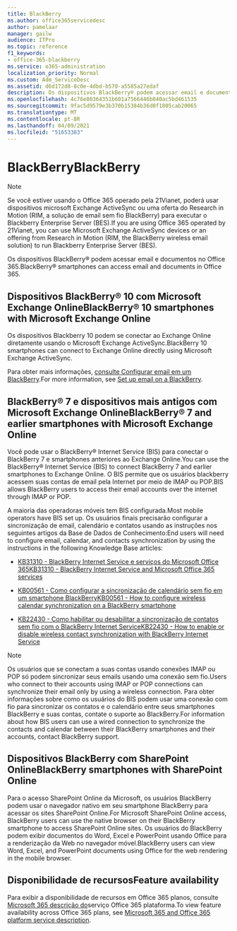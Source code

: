 ```yaml
---
title: BlackBerry
ms.author: office365servicedesc
author: pamelaar
manager: gailw
audience: ITPro
ms.topic: reference
f1_keywords:
- office-365-blackberry
ms.service: o365-administration
localization_priority: Normal
ms.custom: Adm_ServiceDesc
ms.assetid: d6d172d8-8c0e-4dbd-b570-a5585a27edaf
description: Os dispositivos BlackBerry® podem acessar email e documentos no Office 365.
ms.openlocfilehash: 4c76e00364351b601a7566446b040ac5bd461535
ms.sourcegitcommit: 9fac5d9579e3b370b15384b36d0f1805cab20065
ms.translationtype: MT
ms.contentlocale: pt-BR
ms.lasthandoff: 04/09/2021
ms.locfileid: "51653383"
---
```

# <a name="blackberry"></a><span data-ttu-id="16cb1-103">BlackBerry</span><span class="sxs-lookup"><span data-stu-id="16cb1-103">BlackBerry</span></span>

> [!NOTE]
> <span data-ttu-id="16cb1-104">Se você estiver usando o Office 365 operado pela 21Vianet, poderá usar dispositivos microsoft Exchange ActiveSync ou uma oferta do Research in Motion (RIM, a solução de email sem fio BlackBerry) para executar o Blackberry Enterprise Server (BES).</span><span class="sxs-lookup"><span data-stu-id="16cb1-104">If you are using Office 365 operated by 21Vianet, you can use Microsoft Exchange ActiveSync devices or an offering from Research in Motion (RIM, the BlackBerry wireless email solution) to run Blackberry Enterprise Server (BES).</span></span> 
  
<span data-ttu-id="16cb1-105">Os dispositivos BlackBerry® podem acessar email e documentos no Office 365.</span><span class="sxs-lookup"><span data-stu-id="16cb1-105">BlackBerry® smartphones can access email and documents in Office 365.</span></span>
  
## <a name="blackberry-10-smartphones-with-microsoft-exchange-online"></a><span data-ttu-id="16cb1-106">Dispositivos BlackBerry® 10 com Microsoft Exchange Online</span><span class="sxs-lookup"><span data-stu-id="16cb1-106">BlackBerry® 10 smartphones with Microsoft Exchange Online</span></span>

<span data-ttu-id="16cb1-107">Os dispositivos Blackberry 10 podem se conectar ao Exchange Online diretamente usando o Microsoft Exchange ActiveSync.</span><span class="sxs-lookup"><span data-stu-id="16cb1-107">BlackBerry 10 smartphones can connect to Exchange Online directly using Microsoft Exchange ActiveSync.</span></span>
  
<span data-ttu-id="16cb1-108">Para obter mais informações, [consulte Configurar email em um BlackBerry](https://go.microsoft.com/fwlink/?linkid=863394).</span><span class="sxs-lookup"><span data-stu-id="16cb1-108">For more information, see [Set up email on a BlackBerry](https://go.microsoft.com/fwlink/?linkid=863394).</span></span>
  
## <a name="blackberry-7-and-earlier-smartphones-with-microsoft-exchange-online"></a><span data-ttu-id="16cb1-109">BlackBerry® 7 e dispositivos mais antigos com Microsoft Exchange Online</span><span class="sxs-lookup"><span data-stu-id="16cb1-109">BlackBerry® 7 and earlier smartphones with Microsoft Exchange Online</span></span>

<span data-ttu-id="16cb1-110">Você pode usar o BlackBerry® Internet Service (BIS) para conectar o BlackBerry 7 e smartphones anteriores ao Exchange Online.</span><span class="sxs-lookup"><span data-stu-id="16cb1-110">You can use the BlackBerry® Internet Service (BIS) to connect BlackBerry 7 and earlier smartphones to Exchange Online.</span></span> <span data-ttu-id="16cb1-111">O BIS permite que os usuários blackberry acessem suas contas de email pela Internet por meio de IMAP ou POP.</span><span class="sxs-lookup"><span data-stu-id="16cb1-111">BIS allows BlackBerry users to access their email accounts over the internet through IMAP or POP.</span></span>
  
<span data-ttu-id="16cb1-112">A maioria das operadoras móveis tem BIS configurada.</span><span class="sxs-lookup"><span data-stu-id="16cb1-112">Most mobile operators have BIS set up.</span></span> <span data-ttu-id="16cb1-113">Os usuários finais precisarão configurar a sincronização de email, calendário e contatos usando as instruções nos seguintes artigos da Base de Dados de Conhecimento:</span><span class="sxs-lookup"><span data-stu-id="16cb1-113">End users will need to configure email, calendar, and contacts synchronization by using the instructions in the following Knowledge Base articles:</span></span>
  
- [<span data-ttu-id="16cb1-114">KB31310 - BlackBerry Internet Service e serviços do Microsoft Office 365</span><span class="sxs-lookup"><span data-stu-id="16cb1-114">KB31310 - BlackBerry Internet Service and Microsoft Office 365 services</span></span>](https://go.microsoft.com/fwlink/?LinkID=826158&amp;clcid=0x409)
    
- [<span data-ttu-id="16cb1-115">KB00561 - Como configurar a sincronização de calendário sem fio em um smartphone BlackBerry</span><span class="sxs-lookup"><span data-stu-id="16cb1-115">KB00561 - How to configure wireless calendar synchronization on a BlackBerry smartphone</span></span>](https://go.microsoft.com/fwlink/?LinkID=826160&amp;clcid=0x409)
    
- [<span data-ttu-id="16cb1-116">KB22430 - Como habilitar ou desabilitar a sincronização de contatos sem fio com o BlackBerry Internet Service</span><span class="sxs-lookup"><span data-stu-id="16cb1-116">KB22430 - How to enable or disable wireless contact synchronization with BlackBerry Internet Service</span></span>](https://go.microsoft.com/fwlink/?LinkID=826161&amp;clcid=0x409)
    
> [!NOTE]
> <span data-ttu-id="16cb1-117">Os usuários que se conectam a suas contas usando conexões IMAP ou POP só podem sincronizar seus emails usando uma conexão sem fio.</span><span class="sxs-lookup"><span data-stu-id="16cb1-117">Users who connect to their accounts using IMAP or POP connections can synchronize their email only by using a wireless connection.</span></span> <span data-ttu-id="16cb1-118">Para obter informações sobre como os usuários do BIS podem usar uma conexão com fio para sincronizar os contatos e o calendário entre seus smartphones BlackBerry e suas contas, contate o suporte ao BlackBerry.</span><span class="sxs-lookup"><span data-stu-id="16cb1-118">For information about how BIS users can use a wired connection to synchronize the contacts and calendar between their BlackBerry smartphones and their accounts, contact BlackBerry support.</span></span> 
  
## <a name="blackberry-smartphones-with-sharepoint-online"></a><span data-ttu-id="16cb1-119">Dispositivos BlackBerry com SharePoint Online</span><span class="sxs-lookup"><span data-stu-id="16cb1-119">BlackBerry smartphones with SharePoint Online</span></span>

<span data-ttu-id="16cb1-120">Para o acesso SharePoint Online da Microsoft, os usuários BlackBerry podem usar o navegador nativo em seu smartphone BlackBerry para acessar os sites SharePoint Online.</span><span class="sxs-lookup"><span data-stu-id="16cb1-120">For Microsoft SharePoint Online access, BlackBerry users can use the native browser on their BlackBerry smartphone to access SharePoint Online sites.</span></span> <span data-ttu-id="16cb1-121">Os usuários do BlackBerry podem exibir documentos do Word, Excel e PowerPoint usando Office para a renderização da Web no navegador móvel.</span><span class="sxs-lookup"><span data-stu-id="16cb1-121">BlackBerry users can view Word, Excel, and PowerPoint documents using Office for the web rendering in the mobile browser.</span></span>
  
## <a name="feature-availability"></a><span data-ttu-id="16cb1-122">Disponibilidade de recursos</span><span class="sxs-lookup"><span data-stu-id="16cb1-122">Feature availability</span></span>

<span data-ttu-id="16cb1-123">Para exibir a disponibilidade de recursos em Office 365 planos, consulte [Microsoft 365 descrição do](office-365-platform-service-description.md)serviço Office 365 plataforma.</span><span class="sxs-lookup"><span data-stu-id="16cb1-123">To view feature availability across Office 365 plans, see [Microsoft 365 and Office 365 platform service description](office-365-platform-service-description.md).</span></span>
  